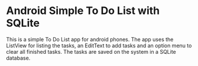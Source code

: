 # Android Simple To Do List with SQLite

This is a simple To Do List app for android phones. The app uses the ListView for listing the tasks, an EditText to add tasks and an option menu to clear all finished tasks. The tasks are saved on the system in a SQLite database.